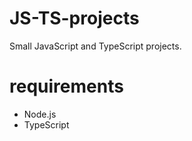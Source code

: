 # JS-TS-projects

Small JavaScript and TypeScript projects.

# requirements

- Node.js
- TypeScript
